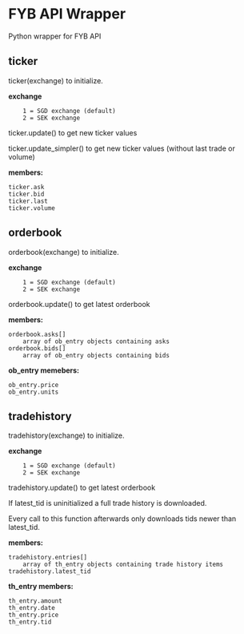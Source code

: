 FYB API Wrapper
===================

Python wrapper for FYB API

ticker
------
ticker(exchange) to initialize.

**exchange**

		1 = SGD exchange (default)
		2 = SEK exchange

ticker.update() to get new ticker values

ticker.update_simpler() to get new ticker values (without last trade or volume)

**members:**

	ticker.ask
	ticker.bid
	ticker.last
	ticker.volume

orderbook
----------
orderbook(exchange) to initialize.

**exchange**

		1 = SGD exchange (default)
		2 = SEK exchange
		
orderbook.update() to get latest orderbook

**members:**

	orderbook.asks[]
		array of ob_entry objects containing asks
	orderbook.bids[]
		array of ob_entry objects containing bids

**ob_entry memebers:**

	ob_entry.price
	ob_entry.units

tradehistory
-------------
tradehistory(exchange) to initialize.

**exchange**

		1 = SGD exchange (default)
		2 = SEK exchange
		
tradehistory.update() to get latest orderbook

If latest_tid is uninitialized a full trade history is downloaded.  

Every call to this function afterwards only downloads tids newer than latest_tid.
	
**members:**

	tradehistory.entries[]
		array of th_entry objects containing trade history items
	tradehistory.latest_tid
		
**th_entry members:**

	th_entry.amount
	th_entry.date
	th_entry.price
	th_entry.tid
